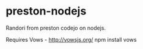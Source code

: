 preston-nodejs
==============

Randori from preston codejo on nodejs.

Requires Vows - http://vowsjs.org/
npm install vows
